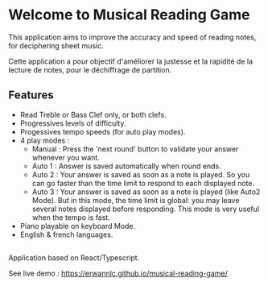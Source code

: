 # Welcome to Musical Reading Game

This application aims to improve the accuracy and speed of reading notes, for deciphering sheet music.

Cette application a pour objectif d'améliorer la justesse et la rapidité de la lecture de notes, pour le déchiffrage de partition.

## Features
- Read Treble or Bass Clef only, or both clefs.
- Progressives levels of difficulty.
- Progessives tempo speeds (for auto play modes).
- 4 play modes :
  - Manual : Press the 'next round' button to validate your answer whenever you want.
  - Auto 1 : Answer is saved automatically when round ends.
  - Auto 2 : Your answer is saved as soon as a note is played. So you can go faster than the time limit to respond to each displayed note.
  - Auto 3 : Your answer is saved as soon as a note is played (like Auto2 Mode). But in this mode, the time limit is global: you may leave several notes displayed before responding. This mode is very useful when the tempo is fast.
- Piano playable on keyboard Mode.
- English & french languages.

## 

Application based on React/Typescript.

See live demo : https://erwannlc.github.io/musical-reading-game/